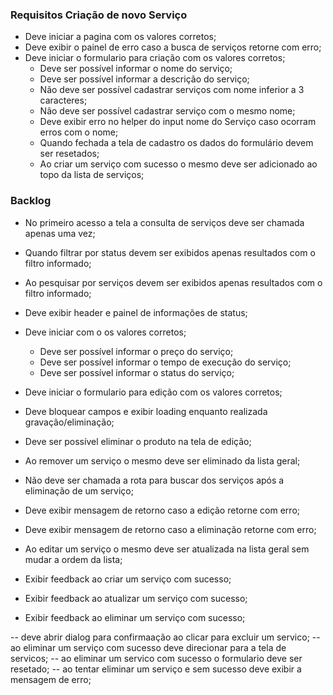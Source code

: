 ### Requisitos Criação de novo Serviço
- Deve iniciar a pagina com os valores corretos;
- Deve exibir o painel de erro caso a busca de serviços retorne com erro;
- Deve iniciar o formulario para criação com os valores corretos;
  * Deve ser possível informar o nome do serviço;
  * Deve ser possível informar a descrição do serviço;
  * Não deve ser possível cadastrar serviços com nome inferior a 3 caracteres;
  * Não deve ser possível cadastrar serviço com o mesmo nome;
  * Deve exibir erro no helper do input nome do Serviço caso ocorram erros com o nome;
  * Quando fechada a tela de cadastro os dados do formulário devem ser resetados;
  * Ao criar um serviço com sucesso o mesmo deve ser adicionado ao topo da lista de serviços;

### Backlog

- No primeiro acesso a tela a consulta de serviços deve ser chamada apenas uma vez;
- Quando filtrar por status devem ser exibidos apenas resultados com o filtro informado;
- Ao pesquisar por serviços devem ser exibidos apenas resultados com o filtro informado;
- Deve exibir header e painel de informações de status;
- Deve iniciar com o os valores corretos;
  * Deve ser possível informar o preço do serviço;
  * Deve ser possível informar o tempo de execução do serviço;
  * Deve ser possível informar o status do serviço;

- Deve iniciar o formulario para edição com os valores corretos;
- Deve bloquear campos e exibir loading enquanto realizada gravação/eliminação;
- Deve ser possível eliminar o produto na tela de edição;
- Ao remover um serviço o mesmo deve ser eliminado da lista geral;
- Não deve ser chamada a rota para buscar dos serviços após a eliminação de um serviço;
- Deve exibir mensagem de retorno caso a edição retorne com erro;
- Deve exibir mensagem de retorno caso a eliminação retorne com erro;
- Ao editar um serviço o mesmo deve ser atualizada na lista geral sem mudar a ordem da lista;
- Exibir feedback ao criar um serviço com sucesso;
- Exibir feedback ao atualizar um serviço com sucesso;
- Exibir feedback ao eliminar um serviço com sucesso;

-- deve abrir dialog para confirmaação ao clicar para excluir um servico;
-- ao eliminar um serviço com sucesso deve direcionar para a tela de servicos;
-- ao eliminar um servico com sucesso o formulario deve ser resetado;
-- ao tentar eliminar um serviço e sem sucesso deve exibir a mensagem de erro;

